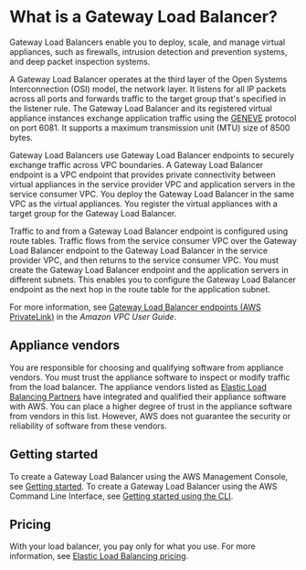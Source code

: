 # What is a Gateway Load Balancer?<a name="introduction"></a>

Gateway Load Balancers enable you to deploy, scale, and manage virtual appliances, such as firewalls, intrusion detection and prevention systems, and deep packet inspection systems\.

A Gateway Load Balancer operates at the third layer of the Open Systems Interconnection \(OSI\) model, the network layer\. It listens for all IP packets across all ports and forwards traffic to the target group that's specified in the listener rule\. The Gateway Load Balancer and its registered virtual appliance instances exchange application traffic using the [GENEVE](https://tools.ietf.org/html/draft-ietf-nvo3-geneve-16) protocol on port 6081\. It supports a maximum transmission unit \(MTU\) size of 8500 bytes\.

Gateway Load Balancers use Gateway Load Balancer endpoints to securely exchange traffic across VPC boundaries\. A Gateway Load Balancer endpoint is a VPC endpoint that provides private connectivity between virtual appliances in the service provider VPC and application servers in the service consumer VPC\. You deploy the Gateway Load Balancer in the same VPC as the virtual appliances\. You register the virtual appliances with a target group for the Gateway Load Balancer\.

Traffic to and from a Gateway Load Balancer endpoint is configured using route tables\. Traffic flows from the service consumer VPC over the Gateway Load Balancer endpoint to the Gateway Load Balancer in the service provider VPC, and then returns to the service consumer VPC\. You must create the Gateway Load Balancer endpoint and the application servers in different subnets\. This enables you to configure the Gateway Load Balancer endpoint as the next hop in the route table for the application subnet\.

For more information, see [Gateway Load Balancer endpoints \(AWS PrivateLink\)](https://docs.aws.amazon.com/vpc/latest/userguide/vpce-gateway-load-balancer.html) in the *Amazon VPC User Guide*\.

## Appliance vendors<a name="appliance-vendors"></a>

You are responsible for choosing and qualifying software from appliance vendors\. You must trust the appliance software to inspect or modify traffic from the load balancer\. The appliance vendors listed as [Elastic Load Balancing Partners](http://aws.amazon.com/elasticloadbalancing/partners/) have integrated and qualified their appliance software with AWS\. You can place a higher degree of trust in the appliance software from vendors in this list\. However, AWS does not guarantee the security or reliability of software from these vendors\.

## Getting started<a name="tutorials"></a>

To create a Gateway Load Balancer using the AWS Management Console, see [Getting started](getting-started.md)\. To create a Gateway Load Balancer using the AWS Command Line Interface, see [Getting started using the CLI](getting-started-cli.md)\.

## Pricing<a name="pricing"></a>

With your load balancer, you pay only for what you use\. For more information, see [Elastic Load Balancing pricing](http://aws.amazon.com/elasticloadbalancing/pricing/)\.
